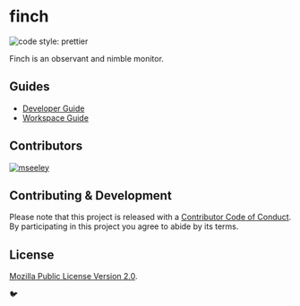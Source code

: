 # finch

![code style: prettier](https://img.shields.io/badge/code_style-prettier-ff69b4.svg?style=flat-square)

Finch is an observant and nimble monitor.

## Guides

- [Developer Guide](docs/Developer%20Guide.md)
- [Workspace Guide](docs/Workspace%20Guide.md)

## Contributors

[![mseeley](https://avatars0.githubusercontent.com/u/30019?s=40)](https://github.com/mseeley)

## Contributing & Development

Please note that this project is released with a [Contributor Code of Conduct](CODE_OF_CONDUCT.md). By
participating in this project you agree to abide by its terms.

## License

[Mozilla Public License Version 2.0](https://github.com/mseeley/finch/blob/master/LICENSE).

:bird:
